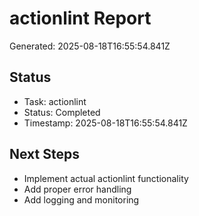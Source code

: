 # actionlint Report

Generated: 2025-08-18T16:55:54.841Z

## Status
- Task: actionlint
- Status: Completed
- Timestamp: 2025-08-18T16:55:54.841Z

## Next Steps
- Implement actual actionlint functionality
- Add proper error handling
- Add logging and monitoring
